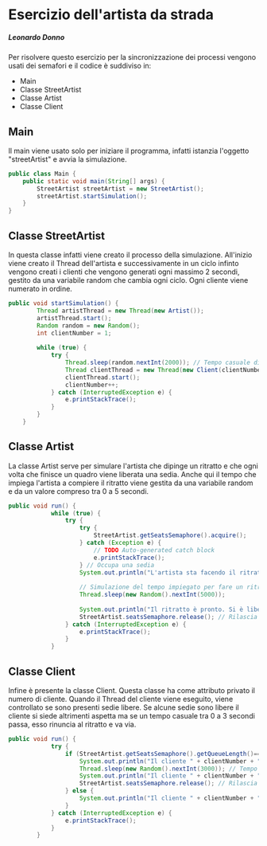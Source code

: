 # Esercizio dell'artista da strada
##### Leonardo Donno

Per risolvere questo esercizio per la sincronizzazione dei processi vengono usati dei  semafori e il codice è suddiviso in:
- Main
- Classe StreetArtist
- Classe Artist
- Classe Client

## Main

Il main viene usato solo per iniziare il programma, infatti istanzia l'oggetto "streetArtist" e avvia la simulazione.

``` java
public class Main {
	public static void main(String[] args) {
        StreetArtist streetArtist = new StreetArtist();
        streetArtist.startSimulation();
    }
}
```

## Classe StreetArtist
In questa classe infatti viene creato il processo della simulazione.
All'inizio viene creato il Thread dell'artista e successivamente in un ciclo infinto vengono creati i clienti che vengono generati ogni massimo 2 secondi, gestito da una variabile random che cambia ogni ciclo. Ogni cliente viene numerato in ordine.

``` java
public void startSimulation() {
		Thread artistThread = new Thread(new Artist());
		artistThread.start();
		Random random = new Random();
		int clientNumber = 1;
		
		while (true) {
			try {
				Thread.sleep(random.nextInt(2000)); // Tempo casuale di arrivo di un cliente (da 0 a 2 secondi)
				Thread clientThread = new Thread(new Client(clientNumber));
				clientThread.start();
				clientNumber++;
			} catch (InterruptedException e) {
				e.printStackTrace();
			}
		}
	}
```
## Classe Artist
La classe Artist serve per simulare l'artista che dipinge un ritratto e che ogni volta che finisce un quadro viene liberata una sedia.
Anche qui il tempo che impiega l'artista a compiere il ritratto viene gestita da una variabile random e da un valore compreso tra 0 a 5 secondi.

``` java
public void run() {
            while (true) {
                try {
                    try {
						StreetArtist.getSeatsSemaphore().acquire();
					} catch (Exception e) {
						// TODO Auto-generated catch block
						e.printStackTrace();
					} // Occupa una sedia
                    System.out.println("L'artista sta facendo il ritratto...");
                    
                    // Simulazione del tempo impiegato per fare un ritratto
                    Thread.sleep(new Random().nextInt(5000));
                    
                    System.out.println("Il ritratto è pronto. Si è liberata una sedia.");
                    StreetArtist.seatsSemaphore.release(); // Rilascia la sedia
                } catch (InterruptedException e) {
                    e.printStackTrace();
                }
            }
```

## Classe Client
Infine è presente la classe Client. Questa classe ha come attributo privato il numero di cliente. Quando il Thread del cliente viene eseguito, viene controllato se sono presenti sedie libere.
Se alcune sedie sono libere il cliente si siede altrimenti aspetta ma se un tempo casuale tra 0 a 3 secondi passa, esso rinuncia al ritratto e va via.
```java
public void run() {
            try {
                if (StreetArtist.getSeatsSemaphore().getQueueLength()==0) {
                    System.out.println("Il cliente " + clientNumber + " si è seduto.");
                    Thread.sleep(new Random().nextInt(3000)); // Tempo casuale di attesa per il ritratto (da 0 a 3 secondi)
                    System.out.println("Il cliente " + clientNumber + " ha ottenuto il suo ritratto va via.");
                    StreetArtist.seatsSemaphore.release(); // Rilascia la sedia
                } else {
                    System.out.println("Il cliente " + clientNumber + " ha rinunciato a farsi fare il ritratto.");
                }
            } catch (InterruptedException e) {
                e.printStackTrace();
            }
        }
```
